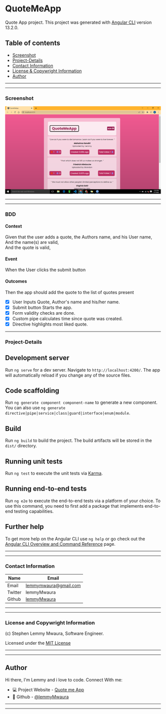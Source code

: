 # QuoteMeApp

Quote App project. 
This project was generated with [Angular CLI](https://github.com/angular/angular-cli) version 13.2.0.

## Table of contents
  - [Screenshot](#screenshot)
  - [Project-Details](#Project-Details)
  - [Contact Information](#contact-information)
  - [License & Copywright Information](#License-and-Copywright-Information)
  - [Author](#author)
---
___

### Screenshot
![Website](./src/web.png)

---
___

### BDD
 #### Context
   Given that the user adds a quote, the Authors name, and his User name,\
      And the name(s) are valid,\
      And the quote is valid,
 #### Event
  When the User clicks the submit button
#### Outcomes
  Then the app should add the quote to the list of quotes present

* [x] User Inputs Quote, Author's name and his/her name.
* [x] Submit button Starts the app.
* [x] Form validity checks are done.
* [x] Custom pipe calculates time since quote was created.
* [x] Directive highlights most liked quote.

---


### Project-Details
## Development server

Run `ng serve` for a dev server. Navigate to `http://localhost:4200/`. The app will automatically reload if you change any of the source files.

## Code scaffolding

Run `ng generate component component-name` to generate a new component. You can also use `ng generate directive|pipe|service|class|guard|interface|enum|module`.

## Build

Run `ng build` to build the project. The build artifacts will be stored in the `dist/` directory.

## Running unit tests

Run `ng test` to execute the unit tests via [Karma](https://karma-runner.github.io).

## Running end-to-end tests

Run `ng e2e` to execute the end-to-end tests via a platform of your choice. To use this command, you need to first add a package that implements end-to-end testing capabilities.

## Further help

To get more help on the Angular CLI use `ng help` or go check out the [Angular CLI Overview and Command Reference](https://angular.io/cli) page.

---
___
### Contact Information

| Name   | Email               |
|--------|---------------------|
| Email  | lemmymwaura@gmail.com |
| Twitter| lemmyMwaura |
| Github | [lemmyMwaura](https://github.com/LemmyMwaura) |
---
___
### License and Copywright Information
(c) Stephen Lemmy Mwaura, Software Engineer.

Licensed under the [MIT License](LISENCE)

---
___
## Author 
Hi there, I'm Lemmy and i love to code. Connect With me:

- 💻 Project Website - [Quote me App](https://lemmymwaura.github.io/quoteMe-App/)
- 🎱 Github - [@lemmyMwaura](https://github.com/LemmyMwaura)

---
___